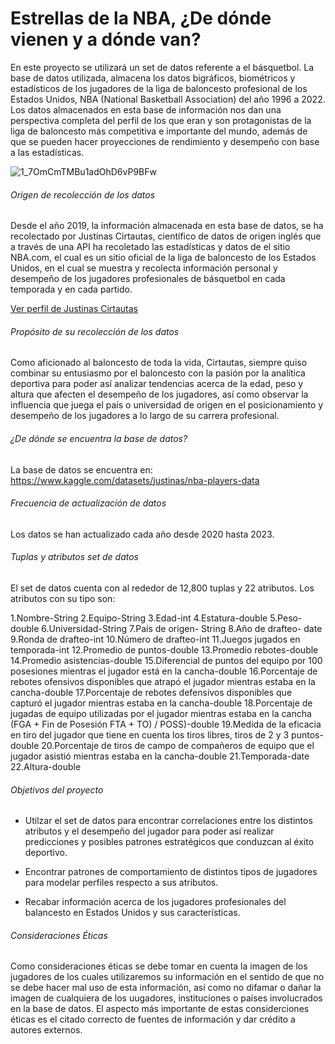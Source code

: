 # Estrellas de la NBA, ¿De dónde vienen y a dónde van?

En este proyecto se utilizará un set de datos referente a el básquetbol. La base de datos utilizada, almacena los datos bigráficos, biométricos y estadísticos de los jugadores de la liga de baloncesto profesional de los Estados Unidos, NBA (National Basketball Association) del año 1996 a 2022. Los datos almacenados en esta base de información nos dan una perspectiva completa del perfil de los que eran y son protagonistas de la liga de baloncesto más competitiva e importante del mundo, además de que se pueden hacer proyecciones de rendimiento y desempeño con base a las estadísticas.

![1_7OmCmTMBu1adOhD6vP9BFw](https://github.com/user-attachments/assets/72a563dd-0630-4aa0-9a29-18056c872493)


###### Origen de recolección de los datos
Desde el año 2019, la información almacenada en esta base de datos, se ha recolectado por Justinas Cirtautas, científico de datos de origen inglés que a través de una API ha recoletado las estadísticas y datos de el sitio NBA.com, el cual es un sitio oficial de la liga de baloncesto de los Estados Unidos, en el cual se muestra y recolecta información personal y desempeño de los jugadores profesionales de básquetbol en cada temporada y en cada partido.

[Ver perfil de Justinas Cirtautas](https://www.kaggle.com/justinas)

###### Propósito de su recolección de los datos
Como aficionado al baloncesto de toda la vida, Cirtautas, siempre quiso combinar su entusiasmo por el baloncesto con la pasión por la analítica deportiva para poder así analizar tendencias acerca de la edad, peso y altura que afecten el desempeño de los jugadores, así como observar la influencia que juega el país o universidad de origen en el posicionamiento y desempeño de los jugadores a lo largo de su carrera profesional.

###### ¿De dónde se encuentra la base de datos?
La base de datos se encuentra en: https://www.kaggle.com/datasets/justinas/nba-players-data

###### Frecuencia de actualización de datos
Los datos se han actualizado cada año desde 2020 hasta 2023.

###### Tuplas y atributos set de datos
El set de datos cuenta con al rededor de 12,800 tuplas y 22 atributos. Los atributos con su tipo son: 
                
1.Nombre-String
2.Equipo-String
3.Edad-int
4.Estatura-double
5.Peso-double
6.Universidad-String
7.País de origen- String
8.Año de drafteo- date
9.Ronda de drafteo-int
10.Número de drafteo-int
11.Juegos jugados en temporada-int
12.Promedio de puntos-double
13.Promedio rebotes-double
14.Promedio asistencias-double
15.Diferencial de puntos del equipo por 100 posesiones mientras el jugador está en la cancha-double
16.Porcentaje de rebotes ofensivos disponibles que atrapó el jugador mientras estaba en la cancha-double
17.Porcentaje de rebotes defensivos disponibles que capturó el jugador mientras estaba en la cancha-double
18.Porcentaje de jugadas de equipo utilizadas por el jugador mientras estaba en la cancha (FGA + Fin de Posesión FTA + TO) / POSS)-double
19.Medida de la eficacia en tiro del jugador que tiene en cuenta los tiros libres, tiros de 2 y 3 puntos-double
20.Porcentaje de tiros de campo de compañeros de equipo que el jugador asistió mientras estaba en la cancha-double
21.Temporada-date
22.Altura-double

###### Objetivos del proyecto
+ Utilzar el set de datos para encontrar correlaciones entre los distintos atributos y el desempeño del jugador para poder así realizar predicciones y posibles patrones estratégicos que conduzcan al éxito deportivo.

+ Encontrar patrones de comportamiento de distintos tipos de jugadores para modelar perfiles respecto a sus atributos.

+ Recabar información acerca de los jugadores profesionales del balancesto en Estados Unidos y sus características. 

###### Consideraciones Éticas
Como consideraciones éticas se debe tomar en cuenta la imagen de los jugadores de los cuales utilizaremos su información en el sentido de que no se debe hacer mal uso de esta información, así como no difamar o dañar la imagen de cualquiera de los uugadores, instituciones o países involucrados en la base de datos. El aspecto más importante de estas considerciones éticas es el citado correcto de fuentes de información y dar crédito a autores externos.






                

